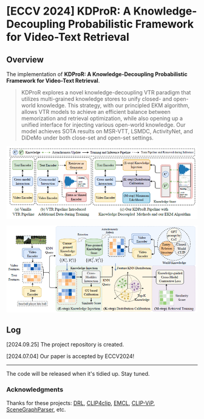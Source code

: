 # [ECCV 2024] KDProR: A Knowledge-Decoupling Probabilistic Framework for Video-Text Retrieval

## Overview
The implementation of **KDProR: A Knowledge-Decoupling Probabilistic Framework for Video-Text Retrieval**.

> KDProR explores a novel knowledge-decoupling VTR paradigm that utilizes multi-grained knowledge stores to unify closed- and open-world knowledge.
This strategy, with our principled EKM algorithm, allows VTR models to achieve an efficient balance between memorization and retrieval optimization, while also opening up a unified interface for injecting various open-world knowledge.
Our model achieves SOTA results on MSR-VTT, LSMDC, ActivityNet, and DiDeMo under both close-set and open-set settings.

<p align="center">
  <img src="pic/Framework.png" width="800">
</p>
<p align="center">
  <img src="pic/KDProR.png" width="800">
</p>

##  Log

[2024.09.25] The project repository is created.

[2024.07.04] Our paper is accepted by ECCV2024!

---

The code will be released when it's tidied up. Stay tuned.


### Acknowledgments
Thanks for these projects: [DRL](https://github.com/foolwood/DRL), [CLIP4clip](https://github.com/ArrowLuo/CLIP4Clip), [EMCL](https://github.com/jpthu17/EMCL/tree/main), [CLIP-ViP](https://github.com/microsoft/XPretrain/tree/main/CLIP-ViP), [SceneGraphParser](https://github.com/vacancy/SceneGraphParser/tree/master), etc.